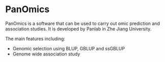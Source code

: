 # PanOmics

PanOmics is a software that can be used to carry out omic prediction and association studies. It is developed by Panlab in Zhe Jiang University.

The main features including: 

+ Genomic selection using BLUP, GBLUP and ssGBLUP
+ Genome wide association study

